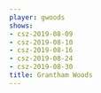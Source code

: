 ```yaml
---
player: gwoods
shows:
- csz-2019-08-09
- csz-2019-08-10
- csz-2019-08-16
- csz-2019-08-24
- csz-2019-08-30
title: Grantham Woods
---
```

